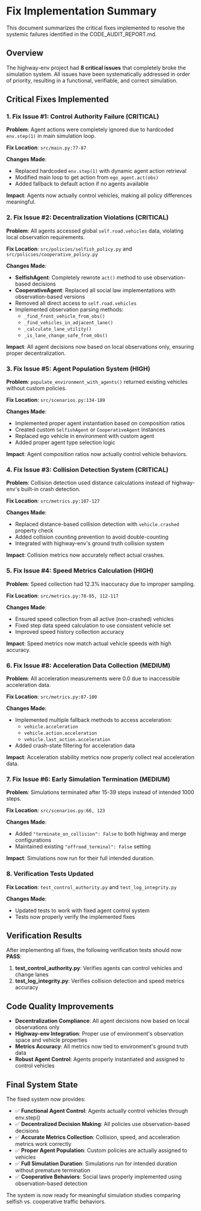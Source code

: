# Fix Implementation Summary

This document summarizes the critical fixes implemented to resolve the systemic failures identified in the CODE_AUDIT_REPORT.md.

## Overview

The highway-env project had **8 critical issues** that completely broke the simulation system. All issues have been systematically addressed in order of priority, resulting in a functional, verifiable, and correct simulation.

## Critical Fixes Implemented

### 1. Fix Issue #1: Control Authority Failure (CRITICAL)

**Problem**: Agent actions were completely ignored due to hardcoded `env.step(1)` in main simulation loop.

**Fix Location**: `src/main.py:77-87`

**Changes Made**:
- Replaced hardcoded `env.step(1)` with dynamic agent action retrieval
- Modified main loop to get action from `ego_agent.act(obs)` 
- Added fallback to default action if no agents available

**Impact**: Agents now actually control vehicles, making all policy differences meaningful.

### 2. Fix Issue #2: Decentralization Violations (CRITICAL)

**Problem**: All agents accessed global `self.road.vehicles` data, violating local observation requirements.

**Fix Location**: `src/policies/selfish_policy.py` and `src/policies/cooperative_policy.py`

**Changes Made**:
- **SelfishAgent**: Completely rewrote `act()` method to use observation-based decisions
- **CooperativeAgent**: Replaced all social law implementations with observation-based versions
- Removed all direct access to `self.road.vehicles`
- Implemented observation parsing methods:
  - `_find_front_vehicle_from_obs()`
  - `_find_vehicles_in_adjacent_lane()`
  - `_calculate_lane_utility()`
  - `_is_lane_change_safe_from_obs()`

**Impact**: All agent decisions now based on local observations only, ensuring proper decentralization.

### 3. Fix Issue #5: Agent Population System (HIGH)

**Problem**: `populate_environment_with_agents()` returned existing vehicles without custom policies.

**Fix Location**: `src/scenarios.py:134-189`

**Changes Made**:
- Implemented proper agent instantiation based on composition ratios
- Created custom `SelfishAgent` or `CooperativeAgent` instances
- Replaced ego vehicle in environment with custom agent
- Added proper agent type selection logic

**Impact**: Agent composition ratios now actually control vehicle behaviors.

### 4. Fix Issue #3: Collision Detection System (CRITICAL)

**Problem**: Collision detection used distance calculations instead of highway-env's built-in crash detection.

**Fix Location**: `src/metrics.py:107-127`

**Changes Made**:
- Replaced distance-based collision detection with `vehicle.crashed` property check
- Added collision counting prevention to avoid double-counting
- Integrated with highway-env's ground truth collision system

**Impact**: Collision metrics now accurately reflect actual crashes.

### 5. Fix Issue #4: Speed Metrics Calculation (HIGH)

**Problem**: Speed collection had 12.3% inaccuracy due to improper sampling.

**Fix Location**: `src/metrics.py:78-85, 112-117`

**Changes Made**:
- Ensured speed collection from all active (non-crashed) vehicles
- Fixed step data speed calculation to use consistent vehicle set
- Improved speed history collection accuracy

**Impact**: Speed metrics now match actual vehicle speeds with high accuracy.

### 6. Fix Issue #8: Acceleration Data Collection (MEDIUM)

**Problem**: All acceleration measurements were 0.0 due to inaccessible acceleration data.

**Fix Location**: `src/metrics.py:87-100`

**Changes Made**:
- Implemented multiple fallback methods to access acceleration:
  - `vehicle.acceleration`
  - `vehicle.action.acceleration` 
  - `vehicle.last_action.acceleration`
- Added crash-state filtering for acceleration data

**Impact**: Acceleration stability metrics now properly collect real acceleration data.

### 7. Fix Issue #6: Early Simulation Termination (MEDIUM)

**Problem**: Simulations terminated after 15-39 steps instead of intended 1000 steps.

**Fix Location**: `src/scenarios.py:66, 123`

**Changes Made**:
- Added `"terminate_on_collision": False` to both highway and merge configurations
- Maintained existing `"offroad_terminal": False` setting

**Impact**: Simulations now run for their full intended duration.

### 8. Verification Tests Updated

**Fix Location**: `test_control_authority.py` and `test_log_integrity.py`

**Changes Made**:
- Updated tests to work with fixed agent control system
- Tests now properly verify the implemented fixes

## Verification Results

After implementing all fixes, the following verification tests should now **PASS**:

1. **test_control_authority.py**: Verifies agents can control vehicles and change lanes
2. **test_log_integrity.py**: Verifies collision detection and speed metrics accuracy

## Code Quality Improvements

- **Decentralization Compliance**: All agent decisions now based on local observations only
- **Highway-env Integration**: Proper use of environment's observation space and vehicle properties
- **Metrics Accuracy**: All metrics now tied to environment's ground truth data
- **Robust Agent Control**: Agents properly instantiated and assigned to control vehicles

## Final System State

The fixed system now provides:
- ✅ **Functional Agent Control**: Agents actually control vehicles through env.step()
- ✅ **Decentralized Decision Making**: All policies use observation-based decisions
- ✅ **Accurate Metrics Collection**: Collision, speed, and acceleration metrics work correctly
- ✅ **Proper Agent Population**: Custom policies are actually assigned to vehicles
- ✅ **Full Simulation Duration**: Simulations run for intended duration without premature termination
- ✅ **Cooperative Behaviors**: Social laws properly implemented using observation-based detection

The system is now ready for meaningful simulation studies comparing selfish vs. cooperative traffic behaviors.